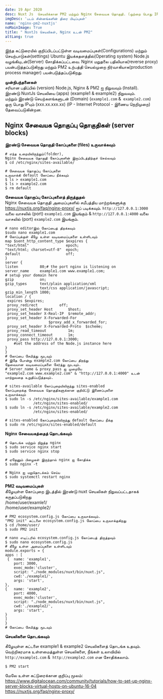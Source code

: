 ```yaml
---
date: 19 Apr 2020
desc: Nuxt Js  செயலிக்கான PM2 மற்றும் Nginx சேவையக தொகுதி. (ஒற்றை பொது IP ல் இயங்கும் இரண்டு Nuxt Js செயலிகள்)
imgDesc: 'படம் சின்னங்களின் திரை பிடிப்புகள்'
name: 'nginx-pm2-nuxtjs'
noMainImage: True
title: " NuxtJs செயலிகள், Nginx உடன் PM2"
altLang: true
---
```

<div>
    <adsbygoogle />
</div>
<Adsense
          data-ad-client="ca-pub-3042269102042405"
          data-ad-slot="1234567890"
/>

இந்த கட்டுரையில் குறிப்பிடப்பட்டுள்ள வடிவமைப்புகள்(Configurations) மற்றும் செயற்பாடுகள்(settings) Ubuntu இயக்கதளத்தில்(Operating system) Node.js வழங்கியுடன்(Server) சோதிக்கப்பட்டவை. 
Nginx மறுதலை பதிலியாக(reverse proxy) பயன்படுத்தப்படுகிறது மற்றும் PM2 உற்பத்தி செயல்முறை நிர்வாகியாக(production process manager) பயன்படுத்தப்படுகிறது. 

**முன்நிபந்தனைகள்**  
சரியான பதிப்பில் (version) Node.js, Nginx & PM2 ஐ நிறுவவும் (Install).  
இரண்டு NuxtJs செயலியை (apps) (example1 & example2) நிறுவவும்.  
மற்றும் இரண்டு செயற்களங்களுடன் (Domain) (`example1.com` &` example2.com`) ஒரு பொது IPயும் (xxx.xx.xxx.xx) (IP - Internet Protocol - 
இணைய நெறிமுறை) தேவைப்படுகின்றன. 

## Nginx சேவையக தொகுப்பு தொகுதிகள் (server blocks)

**இரண்டு சேவையக தொகுதி கோப்புகளை (files) உருவாக்கவும்**

```linux
# எந்த உறையிலிருந்தும்(folder), 
Nginx சேவையக தொகுதி கோப்புகளின் இருப்பிடத்திற்குச் செல்லவும்
$ cd /etc/nginx/sites-available/

# சேவையக தொகுப்பு கோப்புகளை 
உருவாக்கி default கோப்பை நீக்கவும் 
$ ls > example1.com
$ ls > example2.com
$ rm default
```

**சேவையக தொகுப்பு  கோப்புகளைத் திருத்துதல்**  
Nginx சேவையக தொகுதி அமைப்புகளில் சமீபத்திய மாற்றங்களுக்கு <https://nuxtjs.org/faq/nginx-proxy/> ஐப் படிக்கவும்.
`http://127.0.0.1:3000` வலை வாசலில் (port) `example1.com` இயங்கும்   & `http://127.0.0.1:4000` வலை வாசலில் (port) `example2.com` இயங்கும்.

```linux
# nano editorஇல் கோப்பைத் திறக்கவும்
$sudo nano example1.com
# கோப்புக்குள் கீழே உள்ள வடிவமைப்புகளை உள்ளிடவும்
map $sent_http_content_type $expires {
"text/html"                 epoch;
"text/html; charset=utf-8"  epoch;
default                     off;
}
server {
listen          80;# the port nginx is listening on
server_name     example1.com www.example1.com;
# setup your domain here
gzip            on;
gzip_types      text/plain application/xml 
                text/css application/javascript;
gzip_min_length 1000;
location / {
 expires $expires;
 proxy_redirect          off;
 proxy_set_header Host       $host;
 proxy_set_header X-Real-IP  $remote_addr;
 proxy_set_header X-Forwarded-For    
                    $proxy_add_x_forwarded_for;
 proxy_set_header X-Forwarded-Proto  $scheme;
 proxy_read_timeout          1m;
 proxy_connect_timeout       1m;
 proxy_pass http://127.0.0.1:3000; 
    #set the address of the Node.js instance here
}
}
# கோப்பை சேமித்து மூடவும்
# இதே போன்று example2.com கோப்பை திறந்து 
தேவையான வடிவமைப்புகளை சேர்த்து மூடவும்.
# Server_name & proxy_pass ஐ முறையே 
"example2.com www.example2.com" & "http://127.0.0.1:4000" உடன் 
மாற்றுவதை உறுதிப்படுத்தவும்.

# sites-available கோப்புறையிலிருந்து sites-enabled 
கோப்புறைக்கு சேவையக தொகுதிகளுக்கான குறியீட்டு இணைப்புகளை 
உருவாக்கவும்
$ sudo ln -s /etc/nginx/sites-available/example1.com 
             /etc/nginx/sites-enabled/
$ sudo ln -s /etc/nginx/sites-available/example2.com 
             /etc/nginx/sites-enabled/

# sites-enabled கோப்புறையிலிருந்து default கோப்பை நீக்கு
$ sudo rm /etc/nginx/sites-enabled/default
```
**Nginx சேவையகத்தைத் தொடங்கவும்**
```linux
# தொடங்க மற்றும் நிறுத்த nginx
$ sudo service nginx start
$ sudo service nginx stop

# ஏதேனும் பிழைகள் இருந்தால் nginx ஐ சோதிக்க
$ sudo nginx -t

# Nginx ஐ மறுதொடக்கம் செய்ய
$ sudo systemctl restart nginx

```
**PM2 வடிவமைப்புகள்**  
கீழேயுள்ள கோப்புறை இடத்தில் இரண்டு nuxt செயலிகள் நிறுவப்பட்டதாகக் கருதப்படுகிறது  
/home/user/examle1/  
/home/user/example2/  

```linux
# PM2 ecosystem.config.js கோப்பை உருவாக்கவும். 
"PM2 init" கட்டளை ecosystem.config.js கோப்பை உருவாக்குகிறது
$ cd /home/user/
$ sudo PM2 init

# nano எடிட்டரில் ecosystem.config.js கோப்பைத் திருத்தவும்
$ sudo nano ecosystem.config.js
# கீழே உள்ள அமைப்புகளை உள்ளிடவும்
module.exports = {
apps : [
 {	name: 'example1',
    port: 3000,
	exec_mode:'cluster',
	script: "./node_modules/nuxt/bin/nuxt.js",
	cwd:'./example1/',
	args: 'start',
},
{	name: 'example2',
    port: 4000,
    exec_mode:'cluster',
    script: "./node_modules/nuxt/bin/nuxt.js",
    cwd:'./example2/',
    args: 'start',
}
]
}
# கோப்பை சேமித்து மூடவும்
```
**செயலிகளை தொடங்கவும்**

கீழேயுள்ள கட்டளை example1 & example2 செயலிகளைத் தொடங்க உதவும். வெற்றிகரமாக உள்ளமைத்துள்ள செயலிகளை, நீங்கள் உலாவியில் `http://example1.com` &` http://example2.com` என சோதிக்கலாம்.
```linux
$ PM2 start
```

மேலே உள்ள கட்டுரைக்கான குறிப்பு மூலம்:    
https://www.digitalocean.com/community/tutorials/how-to-set-up-nginx-server-blocks-virtual-hosts-on-ubuntu-16-04  
https://nuxtjs.org/faq/nginx-proxy/


<style>


</style>